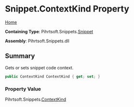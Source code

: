 # Snippet\.ContextKind Property

[Home](../../../../README.md)

**Containing Type**: Pihrtsoft\.Snippets\.[Snippet](../README.md)

**Assembly**: Pihrtsoft\.Snippets\.dll

## Summary

Gets or sets snippet code context\.

```csharp
public ContextKind ContextKind { get; set; }
```

### Property Value

Pihrtsoft\.Snippets\.[ContextKind](../../ContextKind/README.md)

